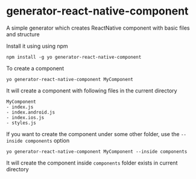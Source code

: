 # generator-react-native-component
A simple generator which creates ReactNative component with basic files and structure

Install it using using npm
```
npm install -g yo generator-react-native-component
```

To create a component
```
yo generator-react-native-component MyComponent
```
It will create a component with following files in the current directory
```
MyComponent
- index.js
- index.android.js
- index.ios.js
- styles.js
```

If you want to create the component under some other folder, use the ```--inside components``` option
```
yo generator-react-native-component MyComponent --inside components
```
It will create the component inside ```components``` folder exists in current directory
